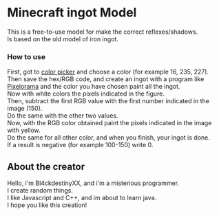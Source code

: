 # Minecraft ingot Model
This is a free-to-use model for make the correct reflexes/shadows.<br>
Is based on the old model of iron ingot.<br>

### How to use
First, got to [color picker](https://www.google.com/search?q=color+picker&rlz=1C1GCEA_enIT828IT828&oq=color&aqs=chrome.0.69i59j69i57j0i271l3j69i60l2j69i61.1199j0j7&sourceid=chrome&ie=UTF-8 "color picker") and choose a color (for example 16, 235, 227).<br>
Then save the hex/RGB code, and create an ingot with a program like [Pixelorama](https://orama-interactive.itch.io/pixelorama "Pixelorama") and the color you have chosen paint all the ingot.<br>
Now with white colors the pixels indicated in the figure.<br>
Then, subtract the first RGB value with the first number indicated in the image (150).<br>
Do the same with the other two values.<br>
Now, with the RGB color obtained paint the pixels indicated in the image with yellow.<br>
Do the same for all other color, and when you finish, your ingot is done.<br>
If a result is negative (for example 100-150) write 0.<br>

## About the creator
Hello, i'm Bl4ckdestinyXX, and i'm a misterious programmer.<br>
I create random things.<br>
I like Javascript and C++, and im about to learn java.<br>
I hope you like this creation!<br>
